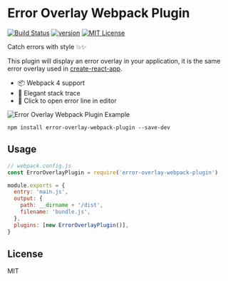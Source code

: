 # Error Overlay Webpack Plugin

[![Build Status][build-badge]][build]
[![version][version-badge]][package]
[![MIT License][license-badge]][license]

Catch errors with style 💥✨

This plugin will display an error overlay in your application, it is the same error overlay used in [create-react-app](https://github.com/facebook/create-react-app).

* 📦 Webpack 4 support
* 🥞 Elegant stack trace
* 📝 Click to open error line in editor

<img src="https://raw.githubusercontent.com/smooth-code/error-overlay-webpack-plugin/master/docs/example.png" alt="Error Overlay Webpack Plugin Example">

```
npm install error-overlay-webpack-plugin --save-dev
```

## Usage

```js
// webpack.config.js
const ErrorOverlayPlugin = require('error-overlay-webpack-plugin')

module.exports = {
  entry: 'main.js',
  output: {
    path: __dirname + '/dist',
    filename: 'bundle.js',
  },
  plugins: [new ErrorOverlayPlugin()],
}
```

## License

MIT

[build-badge]: https://img.shields.io/travis/smooth-code/error-overlay-webpack-plugin.svg?style=flat-square
[build]: https://travis-ci.org/smooth-code/error-overlay-webpack-plugin
[version-badge]: https://img.shields.io/npm/v/error-overlay-webpack-plugin.svg?style=flat-square
[package]: https://www.npmjs.com/package/error-overlay-webpack-plugin
[license-badge]: https://img.shields.io/npm/l/error-overlay-webpack-plugin.svg?style=flat-square
[license]: https://github.com/smooth-code/error-overlay-webpack-plugin/blob/master/LICENSE
